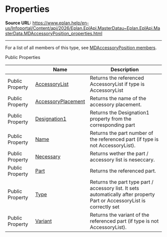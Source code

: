 # Properties

**Source URL:** https://www.eplan.help/en-us/Infoportal/Content/api/2026/Eplan.EplApi.MasterDatau~Eplan.EplApi.MasterData.MDAccessoryPosition_properties.html

---

For a list of all members of this type, see [MDAccessoryPosition members](Eplan.EplApi.MasterDatau~Eplan.EplApi.MasterData.MDAccessoryPosition_members.html).

Public Properties

|  | Name | Description |
| --- | --- | --- |
| Public Property | [AccessoryList](Eplan.EplApi.MasterDatau~Eplan.EplApi.MasterData.MDAccessoryPosition~AccessoryList.html) | Returns the referenced AccessoryList if type is AccessoryList |
| Public Property | [AccessoryPlacement](Eplan.EplApi.MasterDatau~Eplan.EplApi.MasterData.MDAccessoryPosition~AccessoryPlacement.html) | Returns the name of the accessory placement. |
| Public Property | [Designation1](Eplan.EplApi.MasterDatau~Eplan.EplApi.MasterData.MDAccessoryPosition~Designation1.html) | Returns the Designation1 property from the corresponding part |
| Public Property | [Name](Eplan.EplApi.MasterDatau~Eplan.EplApi.MasterData.MDAccessoryPosition~Name.html) | Returns the part number of the referenced part (if type is not AccessoryList). |
| Public Property | [Necessary](Eplan.EplApi.MasterDatau~Eplan.EplApi.MasterData.MDAccessoryPosition~Necessary.html) | Returns wether the part / accessory list is neseccary. |
| Public Property | [Part](Eplan.EplApi.MasterDatau~Eplan.EplApi.MasterData.MDAccessoryPosition~Part.html) | Returns the referenced part. |
| Public Property | [Type](Eplan.EplApi.MasterDatau~Eplan.EplApi.MasterData.MDAccessoryPosition~Type.html) | Returns the part type part / accessory list. It sets automatically after property Part or AccessoryList is correctly set |
| Public Property | [Variant](Eplan.EplApi.MasterDatau~Eplan.EplApi.MasterData.MDAccessoryPosition~Variant.html) | Returns the variant of the referenced part (if type is not AccessoryList). |


